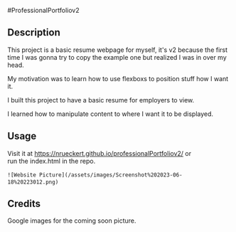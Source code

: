 #ProfessionalPortfoliov2

## Description

This project is a basic resume webpage for myself, it's v2 because the first time I was gonna try to copy the example one but realized I was in over my head.

My motivation was to learn how to use flexboxs to position stuff how I want it.

I built this project to have a basic resume for employers to view.

I learned how to manipulate content to where I want it to be displayed.

## Usage

Visit it at https://nrueckert.github.io/professionalPortfoliov2/ or <br>
run the index.html in the repo.

    
    ![Website Picture](/assets/images/Screenshot%202023-06-18%20223012.png)


## Credits

Google images for the coming soon picture.
